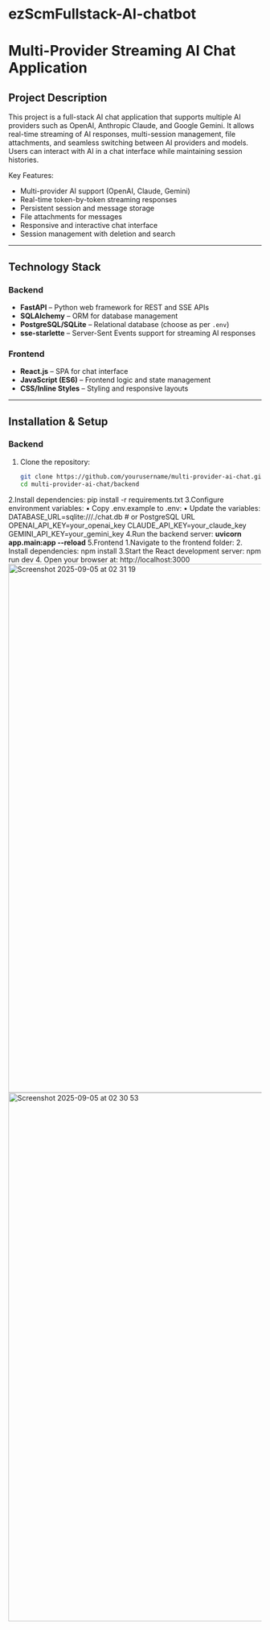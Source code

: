
# ezScmFullstack-AI-chatbot
# Multi-Provider Streaming AI Chat Application

## Project Description
This project is a full-stack AI chat application that supports multiple AI providers such as OpenAI, Anthropic Claude, and Google Gemini. It allows real-time streaming of AI responses, multi-session management, file attachments, and seamless switching between AI providers and models. Users can interact with AI in a chat interface while maintaining session histories.

Key Features:
- Multi-provider AI support (OpenAI, Claude, Gemini)
- Real-time token-by-token streaming responses
- Persistent session and message storage
- File attachments for messages
- Responsive and interactive chat interface
- Session management with deletion and search

---

## Technology Stack

### Backend
- **FastAPI** – Python web framework for REST and SSE APIs  
- **SQLAlchemy** – ORM for database management  
- **PostgreSQL/SQLite** – Relational database (choose as per `.env`)  
- **sse-starlette** – Server-Sent Events support for streaming AI responses  

### Frontend
- **React.js** – SPA for chat interface  
- **JavaScript (ES6)** – Frontend logic and state management  
- **CSS/Inline Styles** – Styling and responsive layouts  

---

## Installation & Setup

### Backend
1. Clone the repository:
   ```bash
   git clone https://github.com/yourusername/multi-provider-ai-chat.git
   cd multi-provider-ai-chat/backend
2.Install dependencies:
pip install -r requirements.txt
3.Configure environment variables:
•	Copy .env.example to .env:
•	Update the variables:
 DATABASE_URL=sqlite:///./chat.db  # or PostgreSQL URL
OPENAI_API_KEY=your_openai_key
CLAUDE_API_KEY=your_claude_key
GEMINI_API_KEY=your_gemini_key
4.Run the backend server:
**uvicorn app.main:app --reload**
5.Frontend
	1.Navigate to the frontend folder:
 	2.	Install dependencies:
  			npm install
	3.Start the React development server:
 		npm run dev
   	4.	Open your browser at:
	http://localhost:3000
 <img width="1680" height="1050" alt="Screenshot 2025-09-05 at 02 31 19" src="https://github.com/user-attachments/assets/3a87e682-8a0e-4574-a1f4-a48ed43e9780" />
<img width="1680" height="1050" alt="Screenshot 2025-09-05 at 02 30 53" src="https://github.com/user-attachments/assets/eb6371a6-e2f3-4ecc-9520-7c8465b76bdf" />

	

   
